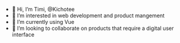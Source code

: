 - 👋 Hi, I’m Timi,  @Kichotee
- 👀 I’m interested in  web development and product mangement
- 🌱 I’m currently using Vue 
- 💞️ I’m looking to collaborate on products that require a digital user interface

<!---
Kichotee/Kichotee is a ✨ special ✨ repository because its `README.md` (this file) appears on your GitHub profile.
You can click the Preview link to take a look at your changes.
--->
